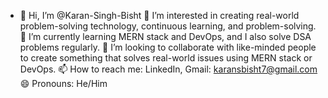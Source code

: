 - 👋 Hi, I’m @Karan-Singh-Bisht
👀 I’m interested in creating real-world problem-solving technology, continuous learning, and problem-solving.
🌱 I’m currently learning MERN stack and DevOps, and I also solve DSA problems regularly.
💞️ I’m looking to collaborate with like-minded people to create something that solves real-world issues using MERN stack or DevOps.
📫 How to reach me: LinkedIn, Gmail: karansbisht7@gmail.com
😄 Pronouns: He/Him

<!---
Karan-Singh-Bisht/Karan-Singh-Bisht is a ✨ special ✨ repository because its `README.md` (this file) appears on your GitHub profile.
You can click the Preview link to take a look at your changes.
--->
